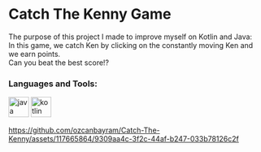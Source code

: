 # Catch The Kenny Game
The purpose of this project I made to improve myself on Kotlin and Java: <br>
In this game, we catch Ken by clicking on the constantly moving Ken and we earn points. <br>
Can you beat the best score!?

<h3 align="left">Languages ​​and Tools:</h3>
<img src = "https://raw.githubusercontent.com/devicons /devicon/master/icons/java/java-original.svg" alt = "java" width = "40" height = "40"/>
<img src = "https://logo-download.com/wp-content/data/images/png/Kotlin-logo.png" alt = "kotlin" width = "40" height = "40"/>

https://github.com/ozcanbayram/Catch-The-Kenny/assets/117665864/9309aa4c-3f2c-44af-b247-033b78126c2f
